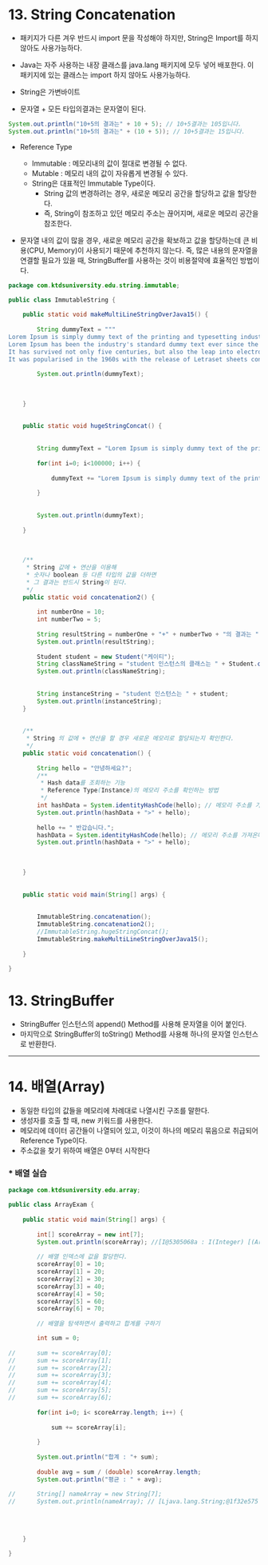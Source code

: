 # 13. String Concatenation
* 패키지가 다른 겨우 반드시 import 문을 작성해야 하지만, String은 Import를 하지 않아도 사용가능하다.
* Java는 자주 사용하는 내장 클래스를 java.lang 패키지에 모두 넣어 배포한다. 이 패키지에 있는 클래스는 import 하지 않아도 사용가능하다. 


* String은 가변바이트
* 문자열 + 모든 타입의결과는 문자열이 된다.

```java
System.out.println("10+5의 결과는" + 10 + 5); // 10+5결과는 105입니다.
System.out.println("10+5의 결과는" + (10 + 5)); // 10+5결과는 15입니다.

```

* Reference Type
  - Immutable : 메모리내의 값이 절대로 변경될 수 없다.
  - Mutable : 메모리 내의 값이 자유롭게 변경될 수 있다.
  - String은 대표적인 Immutable Type이다.
    - String 값의 변경하려는 경우, 새로운 메모리 공간을 할당하고 값을 할당한다.
    - 즉, String이 참조하고 있던 메모리 주소는 끊어지며, 새로운 메모리 공간을 참조한다.

* 문자열 내의 값이 많을 경우, 새로운 메모리 공간을 확보하고 값을 할당하는데 큰 비용(CPU, Memory)이 사용되기 때문에 추천하지 않는다. 즉, 많은 내용의 문자열을 연결할 필요가 있을 때, StringBuffer를 사용하는 것이 비용절약에 효율적인 방법이다.

```java
package com.ktdsuniversity.edu.string.immutable;

public class ImmutableString {
	
	public static void makeMultiLineStringOverJava15() {
		
		String dummyText = """ 
Lorem Ipsum is simply dummy text of the printing and typesetting industry.
Lorem Ipsum has been the industry's standard dummy text ever since the 1500s, when an unknown printer took a galley of type and scrambled it to make a type specimen book.
It has survived not only five centuries, but also the leap into electronic typesetting, remaining essentially unchanged.
It was popularised in the 1960s with the release of Letraset sheets containing Lorem Ipsum passages, and more recently with desktop publishing software like Aldus PageMaker including versions of Lorem Ipsum.""";
		
		System.out.println(dummyText);
		
		
		
	}
	
	
	public static void hugeStringConcat() {
		
		
		String dummyText = "Lorem Ipsum is simply dummy text of the printing and typesetting industry. Lorem Ipsum has been the industry's standard dummy text ever since the 1500s, when an unknown printer took a galley of type and scrambled it to make a type specimen book. It has survived not only five centuries, but also the leap into electronic typesetting, remaining essentially unchanged. It was popularised in the 1960s with the release of Letraset sheets containing Lorem Ipsum passages, and more recently with desktop publishing software like Aldus PageMaker including versions of Lorem Ipsum.";
		
		for(int i=0; i<100000; i++) {
			
			dummyText += "Lorem Ipsum is simply dummy text of the printing and typesetting industry. Lorem Ipsum has been the industry's standard dummy text ever since the 1500s, when an unknown printer took a galley of type and scrambled it to make a type specimen book. It has survived not only five centuries, but also the leap into electronic typesetting, remaining essentially unchanged. It was popularised in the 1960s with the release of Letraset sheets containing Lorem Ipsum passages, and more recently with desktop publishing software like Aldus PageMaker including versions of Lorem Ipsum.";
			
		}
		
		
		System.out.println(dummyText);
		
	}
	
	
	
	/**
	 * String 값에 + 연산을 이용해
	 * 숫자나 boolean 등 다른 타입의 값을 더하면
	 * 그 결과는 반드시 String이 된다. 
	 */
	public static void concatenation2() {
		
		int numberOne = 10;
		int numberTwo = 5;
		
		String resultString = numberOne + "+" + numberTwo + "의 결과는 " + numberOne + numberTwo + "입니다.";
		System.out.println(resultString);
		
		Student student = new Student("케이티");
		String classNameString = "student 인스턴스의 클래스는 " + Student.class;
		System.out.println(classNameString);
		
		
		String instanceString = "student 인스턴스는 " + student;
		System.out.println(instanceString);
	}
	
	
	/**
	 * String 의 값에 + 연산을 할 경우 새로운 메모리로 할당되는지 확인한다.
	 */
	public static void concatenation() {
		
		String hello = "안녕하세요?";
		/**
		 * Hash data를 조회하는 기능 
		 * Reference Type(Instance)의 메모리 주소를 확인하는 방법
		 */
		int hashData = System.identityHashCode(hello); // 메모리 주소를 가져온다.
		System.out.println(hashData + ">" + hello);
		
		hello += " 반갑습니다.";
		hashData = System.identityHashCode(hello); // 메모리 주소를 가져온다.
		System.out.println(hashData + ">" + hello);
		
		
		
	}
	
	
	public static void main(String[] args) {
		
		
		ImmutableString.concatenation();
		ImmutableString.concatenation2();
		//ImmutableString.hugeStringConcat();
		ImmutableString.makeMultiLineStringOverJava15();
		
	}
	
}
```

# 13. StringBuffer

* StringBuffer 인스턴스의 append() Method를 사용해 문자열을 이어 붙인다.
* 마지막으로 StringBuffer의 toString() Method를 사용해 하나의 문자열 인스턴스로 반환한다.
---

# 14. 배열(Array)

* 동일한 타입의 값들을 메모리에 차례대로 나열시킨 구조를 말한다.
* 생성자를 호출 할 때, new 키워드를 사용한다.
* 메모리에 데이터 공간들이 나열되어 있고, 이것이 하나의 메모리 묶음으로 취급되어 Reference Type이다.
* 주소값을 찾기 위하여 배열은 0부터 시작한다

### * 배열 실습
```java
package com.ktdsuniversity.edu.array;

public class ArrayExam {
	
	public static void main(String[] args) {
		
		int[] scoreArray = new int[7];
		System.out.println(scoreArray); //[I@5305068a : I(Integer) [(Array)
		
		// 배열 인덱스에 값을 할당한다.
		scoreArray[0] = 10;
		scoreArray[1] = 20;
		scoreArray[2] = 30;
		scoreArray[3] = 40;
		scoreArray[4] = 50;
		scoreArray[5] = 60;
		scoreArray[6] = 70;
		
		// 배열을 탐색하면서 출력하고 합계를 구하기

		int sum = 0;
		
//		sum += scoreArray[0];
//		sum += scoreArray[1];
//		sum += scoreArray[2];
//		sum += scoreArray[3];
//		sum += scoreArray[4];
//		sum += scoreArray[5];
//		sum += scoreArray[6];
		
		for(int i=0; i< scoreArray.length; i++) {
			
			sum += scoreArray[i];
			
		}
		
		System.out.println("합계 : "+ sum);
		
		double avg = sum / (double) scoreArray.length;
		System.out.println("평균 : " + avg);
		
//		String[] nameArray = new String[7];
//		System.out.println(nameArray); // [Ljava.lang.String;@1f32e575
		
		
		
		
	}

}
```
